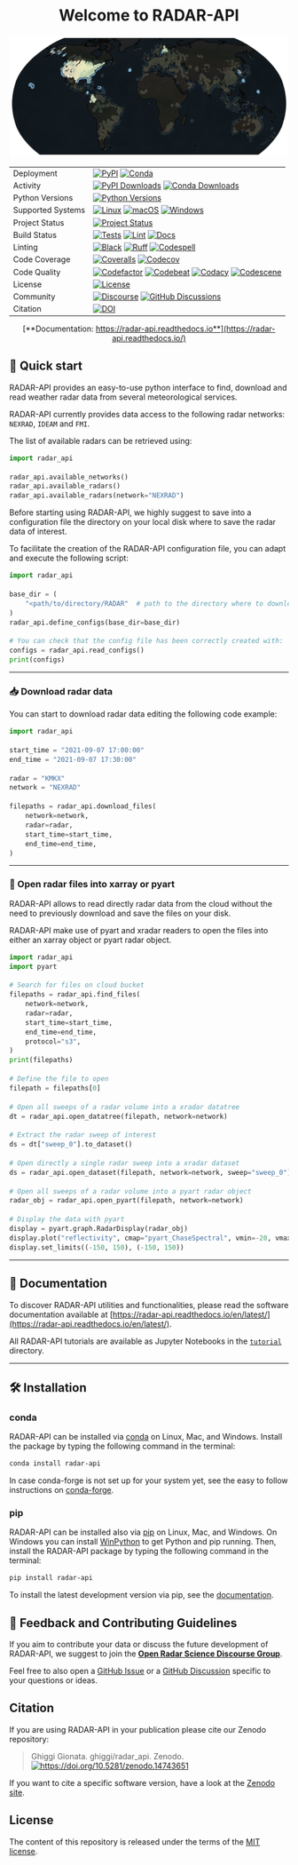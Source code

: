 <div align="center">

# Welcome to RADAR-API

![Radars currently accessible through RADAR-API](/docs/source/static/radar_api_coverage.png)

|                   |                                                                                                                                                                                                                                                                                                                                                                                                                                                                                                                                                                                                                                                                                               |
| ----------------- | --------------------------------------------------------------------------------------------------------------------------------------------------------------------------------------------------------------------------------------------------------------------------------------------------------------------------------------------------------------------------------------------------------------------------------------------------------------------------------------------------------------------------------------------------------------------------------------------------------------------------------------------------------------------------------------------- |
| Deployment        | [![PyPI](https://badge.fury.io/py/radar_api.svg?style=flat)](https://pypi.org/project/radar_api/) [![Conda](https://img.shields.io/conda/vn/conda-forge/radar-api.svg?logo=conda-forge&logoColor=white&style=flat)](https://anaconda.org/conda-forge/radar-api)                                                                                                                                                                                                                                                                                                                                                                                                                               |
| Activity          | [![PyPI Downloads](https://img.shields.io/pypi/dm/radar_api.svg?label=PyPI%20downloads&style=flat)](https://pypi.org/project/radar_api/) [![Conda Downloads](https://img.shields.io/conda/dn/conda-forge/radar-api.svg?label=Conda%20downloads&style=flat)](https://anaconda.org/conda-forge/radar-api)                                                                                                                                                                                                                                                                                                                                                                                       |
| Python Versions   | [![Python Versions](https://img.shields.io/badge/Python-3.10%20%203.11%20%203.12%20%203.13-blue?style=flat)](https://www.python.org/downloads/)                                                                                                                                                                                                                                                                                                                                                                                                                                                                                                                                               |
| Supported Systems | [![Linux](https://img.shields.io/github/actions/workflow/status/ghiggi/radar_api/.github/workflows/tests.yaml?label=Linux&style=flat)](https://github.com/ghiggi/radar_api/actions/workflows/tests.yaml) [![macOS](https://img.shields.io/github/actions/workflow/status/ghiggi/radar_api/.github/workflows/tests.yaml?label=macOS&style=flat)](https://github.com/ghiggi/radar_api/actions/workflows/tests.yaml) [![Windows](https://img.shields.io/github/actions/workflow/status/ghiggi/radar_api/.github/workflows/tests_windows.yaml?label=Windows&style=flat)](https://github.com/ghiggi/radar_api/actions/workflows/tests_windows.yaml)                                                |
| Project Status    | [![Project Status](https://www.repostatus.org/badges/latest/active.svg?style=flat)](https://www.repostatus.org/#active)                                                                                                                                                                                                                                                                                                                                                                                                                                                                                                                                                                       |
| Build Status      | [![Tests](https://github.com/ghiggi/radar_api/actions/workflows/tests.yaml/badge.svg?style=flat)](https://github.com/ghiggi/radar_api/actions/workflows/tests.yaml) [![Lint](https://github.com/ghiggi/radar_api/actions/workflows/lint.yaml/badge.svg?style=flat)](https://github.com/ghiggi/radar_api/actions/workflows/lint.yaml) [![Docs](https://readthedocs.org/projects/radar_api/badge/?version=latest&style=flat)](https://radar-api.readthedocs.io/en/latest/)                                                                                                                                                                                                                      |
| Linting           | [![Black](https://img.shields.io/badge/code%20style-black-000000.svg?style=flat)](https://github.com/psf/black) [![Ruff](https://img.shields.io/endpoint?url=https://raw.githubusercontent.com/astral-sh/ruff/main/assets/badge/v2.json&style=flat)](https://github.com/astral-sh/ruff) [![Codespell](https://img.shields.io/badge/Codespell-enabled-brightgreen?style=flat)](https://github.com/codespell-project/codespell)                                                                                                                                                                                                                                                                 |
| Code Coverage     | [![Coveralls](https://coveralls.io/repos/github/ghiggi/radar_api/badge.svg?branch=main&style=flat)](https://coveralls.io/github/ghiggi/radar_api?branch=main) [![Codecov](https://codecov.io/gh/ghiggi/radar_api/branch/main/graph/badge.svg?token=G7IESZ02CW?style=flat)](https://codecov.io/gh/ghiggi/radar_api)                                                                                                                                                                                                                                                                                                                                                                            |
| Code Quality      | [![Codefactor](https://www.codefactor.io/repository/github/ghiggi/radar_api/badge?style=flat)](https://www.codefactor.io/repository/github/ghiggi/radar_api) [![Codebeat](https://codebeat.co/badges/57498d71-f042-473f-bb8e-9b45e50572d8?style=flat)](https://codebeat.co/projects/github-com-ghiggi-radar_api-main) [![Codacy](https://app.codacy.com/project/badge/Grade/bee842cb10004ad8bb9288256f2fc8af?style=flat)](https://app.codacy.com/gh/ghiggi/radar_api/dashboard?utm_source=gh&utm_medium=referral&utm_content=&utm_campaign=Badge_grade) [![Codescene](https://codescene.io/projects/63299/status-badges/average-code-health?style=flat)](https://codescene.io/projects/63299) |
| License           | [![License](https://img.shields.io/github/license/ghiggi/radar_api?style=flat)](https://github.com/ghiggi/radar_api/blob/main/LICENSE)                                                                                                                                                                                                                                                                                                                                                                                                                                                                                                                                                        |
| Community         | [![Discourse](https://img.shields.io/badge/Slack-radar_api-green.svg?logo=slack&style=flat)](https://openradar.discourse.group/) [![GitHub Discussions](https://img.shields.io/badge/GitHub-Discussions-green?logo=github&style=flat)](https://github.com/ghiggi/radar_api/discussions)                                                                                                                                                                                                                                                                                                                                                                                                       |
| Citation          | [![DOI](https://zenodo.org/badge/922589509.svg?style=flat)](https://doi.org/10.5281/zenodo.14743651)                                                                                                                                                                                                                                                                                                                                                                                    </div>                                                                                                                                                                                                |

[**Documentation: https://radar-api.readthedocs.io**](https://radar-api.readthedocs.io/)

<div align="left">

## 🚀 Quick start

RADAR-API provides an easy-to-use python interface to find, download and
read weather radar data from several meteorological services.

RADAR-API currently provides data access to the following
radar networks: `NEXRAD`, `IDEAM` and `FMI`.

The list of available radars can be retrieved using:

```python
import radar_api

radar_api.available_networks()
radar_api.available_radars()
radar_api.available_radars(network="NEXRAD")
```

Before starting using RADAR-API, we highly suggest to save into a configuration file
the directory on your local disk where to save the radar data of interest.

To facilitate the creation of the RADAR-API configuration file, you can adapt and execute the following script:

```python
import radar_api

base_dir = (
    "<path/to/directory/RADAR"  # path to the directory where to download the data
)
radar_api.define_configs(base_dir=base_dir)

# You can check that the config file has been correctly created with:
configs = radar_api.read_configs()
print(configs)
```

______________________________________________________________________

### 📥 Download radar data

You can start to download radar data editing the following code example:

```python
import radar_api

start_time = "2021-09-07 17:00:00"
end_time = "2021-09-07 17:30:00"

radar = "KMKX"
network = "NEXRAD"

filepaths = radar_api.download_files(
    network=network,
    radar=radar,
    start_time=start_time,
    end_time=end_time,
)
```

______________________________________________________________________

### 💫 Open radar files into xarray or pyart

RADAR-API allows to read directly radar data from the cloud without the
need to previously download and save the files on your disk.

RADAR-API make use of pyart and xradar readers to open the files into either
an xarray object or pyart radar object.

```python
import radar_api
import pyart

# Search for files on cloud bucket
filepaths = radar_api.find_files(
    network=network,
    radar=radar,
    start_time=start_time,
    end_time=end_time,
    protocol="s3",
)
print(filepaths)

# Define the file to open
filepath = filepaths[0]

# Open all sweeps of a radar volume into a xradar datatree
dt = radar_api.open_datatree(filepath, network=network)

# Extract the radar sweep of interest
ds = dt["sweep_0"].to_dataset()

# Open directly a single radar sweep into a xradar dataset
ds = radar_api.open_dataset(filepath, network=network, sweep="sweep_0")

# Open all sweeps of a radar volume into a pyart radar object
radar_obj = radar_api.open_pyart(filepath, network=network)

# Display the data with pyart
display = pyart.graph.RadarDisplay(radar_obj)
display.plot("reflectivity", cmap="pyart_ChaseSpectral", vmin=-20, vmax=70)
display.set_limits((-150, 150), (-150, 150))
```

______________________________________________________________________

## 📖 Documentation

To discover RADAR-API utilities and functionalities,
please read the software documentation available at [https://radar-api.readthedocs.io/en/latest/](https://radar-api.readthedocs.io/en/latest/).

All RADAR-API tutorials are available as Jupyter Notebooks in the [`tutorial`](https://github.com/ghiggi/radar_api/tree/main/tutorials) directory.

______________________________________________________________________

## 🛠️ Installation

### conda

RADAR-API can be installed via [conda][conda_link] on Linux, Mac, and Windows.
Install the package by typing the following command in the terminal:

```bash
conda install radar-api
```

In case conda-forge is not set up for your system yet, see the easy to follow instructions on [conda-forge][conda_forge_link].

### pip

RADAR-API can be installed also via [pip][pip_link] on Linux, Mac, and Windows.
On Windows you can install [WinPython][winpy_link] to get Python and pip running.
Then, install the RADAR-API package by typing the following command in the terminal:

```bash
pip install radar-api
```

To install the latest development version via pip, see the [documentation][dev_install_link].

## 💭 Feedback and Contributing Guidelines

If you aim to contribute your data or discuss the future development of RADAR-API,
we suggest to join the [**Open Radar Science Discourse Group**](https://openradar.discourse.group/).

Feel free to also open a [GitHub Issue](https://github.com/ghiggi/radar_api/issues) or a [GitHub Discussion](https://github.com/ghiggi/radar_api/discussions) specific to your questions or ideas.

## Citation

If you are using RADAR-API in your publication please cite our Zenodo repository:

> Ghiggi Gionata. ghiggi/radar_api. Zenodo. [![<https://doi.org/10.5281/zenodo.14743651>](https://zenodo.org/badge/922589509.svg?style=flat)](https://doi.org/10.5281/zenodo.14743651)

If you want to cite a specific software version, have a look at the [Zenodo site](https://doi.org/10.5281/zenodo.14743651).

## License

The content of this repository is released under the terms of the [MIT license](LICENSE).

</div>

[conda_forge_link]: https://github.com/conda-forge/radar-api-feedstock#installing-radar-api
[conda_link]: https://docs.conda.io/en/latest/miniconda.html
[dev_install_link]: https://radar-api.readthedocs.io/en/latest/02_installation.html#installation-for-contributors
[pip_link]: https://pypi.org/project/radar-api
[winpy_link]: https://winpython.github.io/
